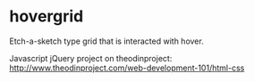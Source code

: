 # hovergrid
Etch-a-sketch type grid that is interacted with hover.

Javascript jQuery project on theodinproject:
http://www.theodinproject.com/web-development-101/html-css
